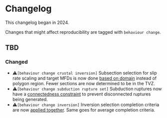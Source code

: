 # Changelog

This changelog began in 2024.

Changes that might affect reproducibility are tagged with `behaviour change`.

## TBD

### Changed

- ⚠️`[behaviour change crustal inversion]` Subsection selection for slip rate scaling and target MFDs is now done [based on domain](https://github.com/GNS-Science/nzshm-opensha/pull/345) instead of polygon region. Fewer sections are now determined to be in the TVZ.
- ⚠️`[behaviour change subduction rupture set]` Subduction ruptures now have a [connectedness constraint](https://github.com/GNS-Science/nzshm-opensha/pull/302) to prevent disconnected ruptures being generated. 
- ⚠️`[behaviour change inversion]` Inversion selection completion criteria are now [applied together](https://github.com/GNS-Science/nzshm-opensha/pull/353). Same goes for average completion criteria.

